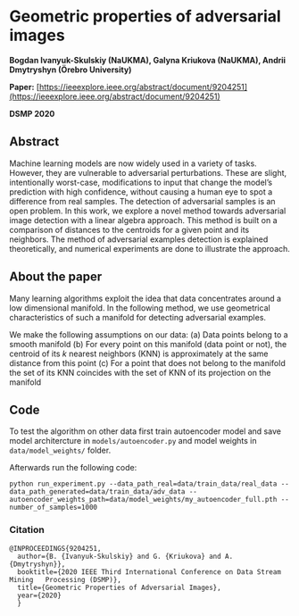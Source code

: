 # Geometric properties of adversarial images

**Bogdan Ivanyuk-Skulskiy (NaUKMA), Galyna Kriukova (NaUKMA), Andrii Dmytryshyn (Örebro University)**

**Paper:** [https://ieeexplore.ieee.org/abstract/document/9204251](https://ieeexplore.ieee.org/abstract/document/9204251)

**DSMP 2020**

## Abstract
Machine learning models are now widely used in a variety of tasks. However, they are vulnerable to adversarial perturbations. These are slight, intentionally worst-case, modifications to input that change the model’s prediction with high confidence, without causing a human eye to spot a difference from real samples. The detection of adversarial samples is an open problem. In this work, we explore a novel method towards adversarial image detection with a linear algebra approach. This method is built on a comparison of distances to the centroids for a given point and its neighbors. The method of adversarial examples detection is explained theoretically, and numerical experiments are done to illustrate the approach.

## About the paper

Many learning algorithms exploit the idea that data concentrates around a low dimensional manifold. In the following method, we use geometrical characteristics of such a manifold for detecting adversarial examples.

We make the following assumptions on our data:
	(a) Data points belong to a smooth manifold
	(b) For every point on this manifold (data point or not), the centroid of its $k$ nearest neighbors (KNN) is approximately at the same distance from this point
	(c) For a point that does not belong to the manifold the set of its KNN coincides with the set of KNN of its projection on the manifold


## Code
To test the algorithm on other data first train autoencoder model and save model architercture in `models/autoencoder.py` and model weights in `data/model_weights/` folder. 

Afterwards run the following code:

`python run_experiment.py --data_path_real=data/train_data/real_data --data_path_generated=data/train_data/adv_data --autoencoder_weights_path=data/model_weights/my_autoencoder_full.pth --number_of_samples=1000`


### Citation
```
@INPROCEEDINGS{9204251,
  author={B. {Ivanyuk-Skulskiy} and G. {Kriukova} and A. {Dmytryshyn}},
  booktitle={2020 IEEE Third International Conference on Data Stream Mining   Processing (DSMP)}, 
  title={Geometric Properties of Adversarial Images}, 
  year={2020}
  }
```
